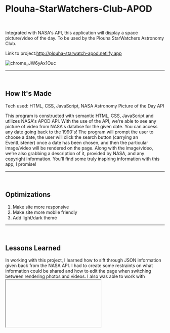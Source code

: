 # Plouha-StarWatchers-Club-APOD

<br>
<p>Integrated with NASA's API, this application will display a space picture/video of the day. To be used by the Plouha StarWatchers Astronomy Club.</p>


Link to project:http://plouha-starwatch-apod.netlify.app


![chrome_JW6yAx1Ouc](https://user-images.githubusercontent.com/87287179/178388314-32c49eb7-1ccc-4778-807c-3213abf00881.gif)


---
<br>

## How It's Made ##

Tech used: HTML, CSS, JavaScript, NASA Astronomy Picture of the Day API


This program is constructed with semantic HTML, CSS, JavaScript and utilizes NASA's APOD API. With the use of the API, we're able to see any picture of video from NASA's databse for the given date. You can access any date going back to the 1990's! The program will prompt the user to choose a date, the user will click the search button (carrying an EventListener) once a date has been chosen, and then the particular image/video will be rendered on the page. Along with the image/video, we're also grabbing a description of it, provided by NASA, and any copyright information. You'll find some truly inspiring information with this app, I promise! 


---
<br>

## Optimizations ##
1. Make site more responsive
2. Make site more mobile friendly
3. Add light/dark theme

---
<br>

## Lessons Learned ##

In working with this project, I learned how to sift through JSON information given back from the NASA API. I had to create some restraints on what information could be shared and how to edit the page when switching between rendering photos and videos. I also was able to work with <iframe>s in order to render the correct YouTube video.
